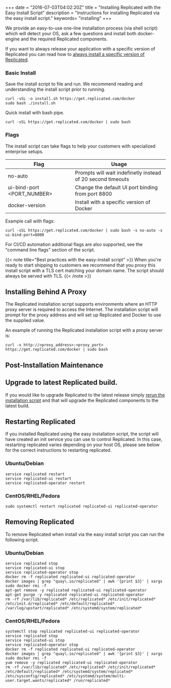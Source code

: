 +++
date = "2016-07-03T04:02:20Z"
title = "Installing Replicated with the Easy Install Script"
description = "Instructions for installing Replicated via the easy install script."
keywords= "installing"
+++

We provide an easy-to-use one-line installation process (via shell script) which will detect your OS, ask a few questions and install both docker-engine and the required Replicated components.

If you want to always release your application with a specific version of Replicated you can read how to [always install a specific version of Replicated](/kb/supporting-your-customers/install-known-versions/). 

### Basic Install

Save the install script to file and run.  We recommend reading and understanding the install script prior to running.

```shell
curl -sSL -o install.sh https://get.replicated.com/docker
sudo bash ./install.sh
```

Quick install with bash pipe.

```shell
curl -sSL https://get.replicated.com/docker | sudo bash
```

### Flags 

The install script can take flags to help your customers with specialized enterprise setups.

|Flag|Usage|
|----|-----|
|no-auto|Prompts will wait indefinetly instead of 20 second timeouts|
|ui-bind-port <PORT_NUMBER>|Change the default UI port binding from port 8800|
|docker-version <VERSION>|Install with a specific version of Docker|

Example call with flags:

```shell
curl -sSL https://get.replicated.com/docker | sudo bash -s no-auto -s ui-bind-port=8000
```

For CI/CD automation additional flags are also supported, see the "command line flags"
section of the script.

{{< note title="Best practices with the easy-install script" >}}
When you're ready to start shipping to customers we recommend that you proxy this install script with a TLS cert matching your domain name.  The script should always be served with TLS.
{{< /note >}}

## Installing Behind A Proxy
The Replicated installation script supports environments where an HTTP proxy server is required to access the Internet. The installation script will prompt for the proxy address and will set up Replicated and Docker to use the supplied value.

An example of running the Replicated installation script with a proxy server is:
```shell
curl -x http://<proxy_address>:<proxy_port> https://get.replicated.com/docker | sudo bash
```

## Post-Installation Maintenance

## Upgrade to latest Replicated build.
If you would like to upgrade Replicated to the latest release simply [rerun the installation script](https://www.replicated.com/docs/distributing-an-application/installing/#easy-installation) and that will upgrade the Replicated components to the latest build.

## Restarting Replicated
If you installed Replicated using the easy installation script, the script will have created an init service you can use to control Replicated. In this case, restarting replicated varies depending on your host OS, please see below for the correct instructions to restarting replicated.

### Ubuntu/Debian
```shell
service replicated restart
service replicated-ui restart
service replicated-operator restart
```

### CentOS/RHEL/Fedora
```shell
sudo systemctl restart replicated replicated-ui replicated-operator
```

## Removing Replicated
To remove Replicated when install via the easy install script you can run the following script.

### Ubuntu/Debian
```shell
service replicated stop
service replicated-ui stop
service replicated-operator stop
docker rm -f replicated replicated-ui replicated-operator
docker images | grep "quay\.io/replicated" | awk '{print $3}' | xargs sudo docker rmi -f
apt-get remove -y replicated replicated-ui replicated-operator
apt-get purge -y replicated replicated-ui replicated-operator
rm -rf /var/lib/replicated* /etc/replicated* /etc/init/replicated* /etc/init.d/replicated* /etc/default/replicated* /var/log/upstart/replicated* /etc/systemd/system/replicated*
```

### CentOS/RHEL/Fedora
```shell
systemctl stop replicated replicated-ui replicated-operator
service replicated stop
service replicated-ui stop
service replicated-operator stop
docker rm -f replicated replicated-ui replicated-operator
docker images | grep "quay\.io/replicated" | awk '{print $3}' | xargs sudo docker rmi -f
yum remove -y replicated replicated-ui replicated-operator
rm -rf /var/lib/replicated* /etc/replicated* /etc/init/replicated* /etc/default/replicated* /etc/systemd/system/replicated* /etc/sysconfig/replicated* /etc/systemd/system/multi-user.target.wants/replicated* /run/replicated*
```

